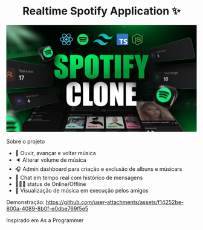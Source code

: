 <h1 align="center">Realtime Spotify Application ✨</h1>

![Image alt](https://github.com/dnlMatos/spotifyClon/blob/f7995ec85fb50175156cedd5d862a4ae7214e1ff/screenshot-for-readme.png)

Sobre o projeto
-   🎸 Ouvir, avançar e voltar música
-   🔈 Alterar volume de música
-   🎧 Admin dashboard para criação e exclusão de albuns e músicars
-   💬 Chat em tempo real com histórico de mensagens
-   👨🏼‍💼 status de Online/Offline
-   👀 Visualização de música em execução pelos amigos



Demonstração:
https://github.com/user-attachments/assets/f14252be-800a-4089-8b0f-e0dbe769f5e5


Inspirado em As a Programmer
